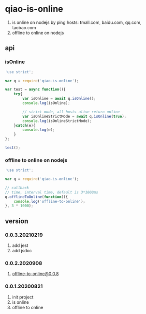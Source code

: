 # qiao-is-online
1. is online on nodejs by ping hosts: tmall.com, baidu.com, qq.com, taobao.com
2. offline to online on nodejs

## api
### isOnline
```javascript
'use strict';

var q = require('qiao-is-online');

var test = async function(){
    try{
        var isOnline = await q.isOnline();
        console.log(isOnline);

        // strict mode, all hosts alive return online
        var isOnlineStrictMode = await q.isOnline(true);
        console.log(isOnlineStrictMode);
    }catch(e){
        console.log(e);
    }
};

test();
```

### offline to online on nodejs
```javascript
'use strict';

var q = require('qiao-is-online');

// callback
// time, interval time, default is 3*1000ms
q.offlineToOnline(function(){
    console.log('offline-to-online');
}, 3 * 1000);
```

## version
### 0.0.3.20210219
1. add jest
2. add jsdoc

### 0.0.2.2020908
1. offline-to-online@0.0.8

### 0.0.1.20200821
1. init project
2. is online
2. offline to online